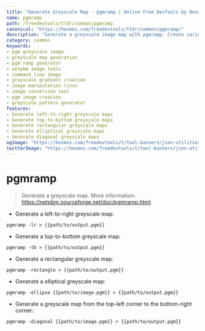 ```yaml
---
title: "Generate Greyscale Map - pgmramp | Online Free DevTools by Hexmos"
name: pgmramp
path: /freedevtools/tldr/common/pgmramp
canonical: "https://hexmos.com/freedevtools/tldr/common/pgmramp/"
description: "Generate a greyscale image map with pgmramp. Create various greyscale gradients and patterns using command-line options. Free online tool, no registration required."
category: common
keywords:
- pgm greyscale image
- greyscale map generation
- pgm ramp generator
- netpbm image tools
- command line image
- greyscale gradient creation
- image manipulation linux
- image conversion tool
- pgm image creation
- greyscale pattern generator
features:
- Generate left-to-right greyscale maps
- Generate top-to-bottom greyscale maps
- Generate rectangular greyscale maps
- Generate elliptical greyscale maps
- Generate diagonal greyscale maps
ogImage: "https://hexmos.com/freedevtools/t/tool-banners/json-utilities-banner.png"
twitterImage: "https://hexmos.com/freedevtools/t/tool-banners/json-utilities-banner.png"
---
```


# pgmramp

> Generate a greyscale map.
> More information: <https://netpbm.sourceforge.net/doc/pgmramp.html>.

- Generate a left-to-right greyscale map:

`pgmramp -lr > {{path/to/output.pgm}}`

- Generate a top-to-bottom greyscale map:

`pgmramp -tb > {{path/to/output.pgm}}`

- Generate a rectangular greyscale map:

`pgmramp -rectangle > {{path/to/output.pgm}}`

- Generate a elliptical greyscale map:

`pgmramp -ellipse {{path/to/image.pgm}} > {{path/to/output.pgm}}`

- Generate a greyscale map from the top-left corner to the bottom-right corner:

`pgmramp -diagonal {{path/to/image.pgm}} > {{path/to/output.pgm}}`
